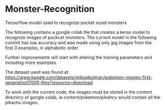 # Monster-Recognition
Tensorflow model used to recognize pocket sized monsters

  The following contains a google colab file that creates a keras model to recognize images of pockcet monsters.
  The current model in the following commit has low accuracy and was made using only jpg images from the first 3 examples, in alphabetic order.

  Further improvements will start with altering the training parameters and including more examples.

  The dataset used was found at: https://www.kaggle.com/datasets/mikoajkolman/pokemon-images-first-generation17000-files?resource=download

  To work with the current code, the images must be stored in the content directory of google colab, ie content/pokemon/pikahcu would contain all the pikachu images.
